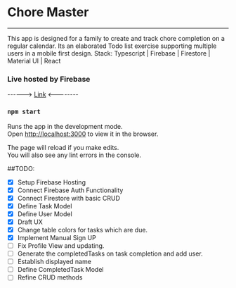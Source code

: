 # Chore Master
---------------------------------------
This app is designed for a family to create and track chore completion on a regular calendar.  Its an elaborated Todo list exercise supporting multiple users in a mobile first design.
Stack: Typescript | Firebase | Firestore | Material UI | React

### Live hosted by Firebase

------> [Link](https://todo-firebase-1302f.web.app/) <--------

### `npm start`

Runs the app in the development mode.\
Open [http://localhost:3000](http://localhost:3000) to view it in the browser.

The page will reload if you make edits.\
You will also see any lint errors in the console.


##TODO:
- [x] Setup Firebase Hosting
- [x] Connect Firebase Auth Functionality
- [x] Connect Firestore with basic CRUD
- [x] Define Task Model
- [x] Define User Model
- [x] Draft UX 
- [x] Change table colors for tasks which are due. 
- [x] Implement Manual Sign UP
- [ ] Fix Profile View and updating.
- [ ] Generate the completedTasks on task completion and add user.
- [ ] Establish displayed name
- [ ] Define CompletedTask Model
- [ ] Refine CRUD methods
